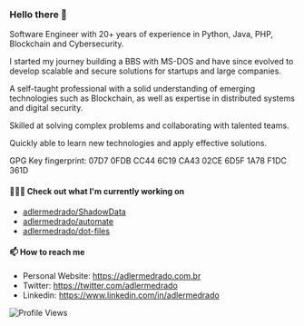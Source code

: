 ### Hello there 👋

Software Engineer with 20+ years of experience in Python, Java, PHP, Blockchain and Cybersecurity. 

I started my journey building a BBS with MS-DOS and have since evolved to develop scalable and secure solutions for startups and large companies. 

A self-taught professional with a solid understanding of emerging technologies such as Blockchain, as well as expertise in distributed systems and digital security. 

Skilled at solving complex problems and collaborating with talented teams. 

Quickly able to learn new technologies and apply effective solutions.

GPG Key fingerprint: 07D7 0FDB CC44 6C19 CA43  02CE 6D5F 1A78 F1DC 361D

#### 👨🏻‍💻 Check out what I'm currently working on

- [adlermedrado/ShadowData](https://github.com/adlermedrado/ShadowData)
- [adlermedrado/automate](https://github.com/adlermedrado/automate)
- [adlermedrado/dot-files](https://github.com/adlermedrado/dot-files)

#### 📫 How to reach me

- Personal Website: https://adlermedrado.com.br
- Twitter: https://twitter.com/adlermedrado
- Linkedin: https://www.linkedin.com/in/adlermedrado

![Profile Views](https://komarev.com/ghpvc/?username=adlermedrado)
